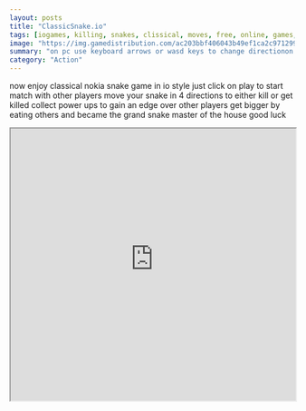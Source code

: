 ```yaml
---
layout: posts
title: "ClassicSnake.io"
tags: [iogames, killing, snakes, clissical, moves, free, online, games, oyna, game, free, games, play, play, games]
image: "https://img.gamedistribution.com/ac203bbf406043b49ef1ca2c97129999-512x384.jpeg"
summary: "on pc use keyboard arrows or wasd keys to change directionon mobile swipe on screen to change direction  free online games oyna game free games play play games"
category: "Action"
---
```


now enjoy classical nokia snake game in io style just click on play to start match with other players move your snake in 4 directions to either kill or get killed collect power ups to gain an edge over other players get bigger by eating others and became the grand snake master of the house good luck

<iframe width="100%" height="480px;" src="https://html5.gamedistribution.com/ac203bbf406043b49ef1ca2c97129999/"></iframe>